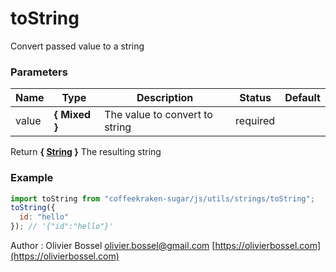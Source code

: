 # toString

Convert passed value to a string

### Parameters

| Name  | Type          | Description                    | Status   | Default |
| ----- | ------------- | ------------------------------ | -------- | ------- |
| value | **{ Mixed }** | The value to convert to string | required |

Return **{ [String](https://developer.mozilla.org/fr/docs/Web/JavaScript/Reference/Objets_globaux/String) }** The resulting string

### Example

```js
import toString from "coffeekraken-sugar/js/utils/strings/toString";
toString({
  id: "hello"
}); // '{"id":"hello"}'
```

Author : Olivier Bossel [olivier.bossel@gmail.com](mailto:olivier.bossel@gmail.com) [https://olivierbossel.com](https://olivierbossel.com)
